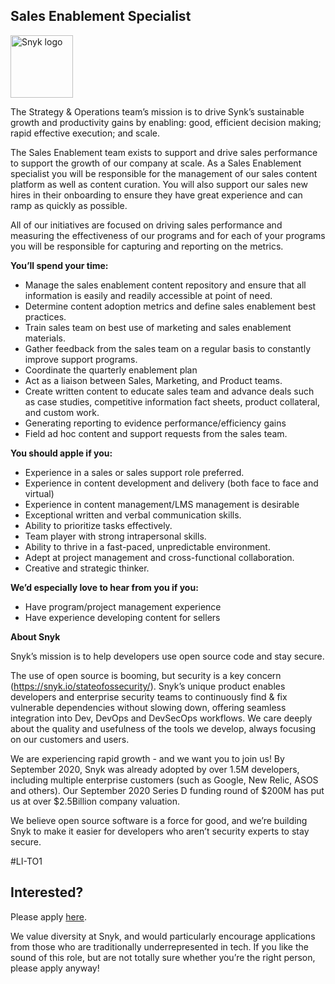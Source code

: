Sales Enablement Specialist
---

<img src="https://res.cloudinary.com/snyk/image/upload/v1537345894/press-kit/brand/logo-black.png" width="100" alt="Snyk logo" />

<p><span style="font-weight: 400;">The Strategy &amp; Operations team’s mission is to drive Synk’s sustainable growth and productivity gains by enabling: good, efficient decision making; rapid effective execution; and scale.</span></p>
<p><span style="font-weight: 400;">The Sales Enablement team exists to support and drive sales performance to support the growth of our company at scale. As a Sales Enablement specialist you will be responsible for the management of our sales content platform as well as content curation. You will also support our sales new hires in their onboarding to ensure they have great experience and can ramp as quickly as possible. </span></p>
<p><span style="font-weight: 400;">All of our initiatives are focused on driving sales performance and measuring the effectiveness of our programs and for each of your programs you will be responsible for capturing and reporting on the metrics.&nbsp;</span></p>
<p><strong>You’ll spend your time:</strong></p>
<ul>
<li style="font-weight: 400;"><span style="font-weight: 400;">Manage the sales enablement content repository and ensure that all information is easily and readily accessible at point of need.</span></li>
<li style="font-weight: 400;"><span style="font-weight: 400;">Determine content adoption metrics and define sales enablement best practices.</span></li>
<li style="font-weight: 400;"><span style="font-weight: 400;">Train sales team on best use of marketing and sales enablement materials.</span></li>
<li style="font-weight: 400;"><span style="font-weight: 400;">Gather feedback from the sales team on a regular basis to constantly improve support programs.</span></li>
<li style="font-weight: 400;"><span style="font-weight: 400;">Coordinate the quarterly enablement plan&nbsp;</span></li>
<li style="font-weight: 400;"><span style="font-weight: 400;">Act as a liaison between Sales, Marketing, and Product teams.</span></li>
<li style="font-weight: 400;"><span style="font-weight: 400;">Create written content to educate sales team and advance deals such as case studies, competitive information fact sheets, product collateral, and custom work.</span></li>
<li style="font-weight: 400;"><span style="font-weight: 400;">Generating reporting to evidence performance/efficiency gains</span></li>
<li style="font-weight: 400;"><span style="font-weight: 400;">Field ad hoc content and support requests from the sales team.</span></li>
</ul>
<p><strong>You should apple if you:&nbsp;</strong></p>
<ul>
<li style="font-weight: 400;"><span style="font-weight: 400;">Experience in a sales or sales support role preferred.</span></li>
<li style="font-weight: 400;"><span style="font-weight: 400;">Experience in content development and delivery (both face to face and virtual)</span></li>
<li style="font-weight: 400;"><span style="font-weight: 400;">Experience in content management/LMS management is desirable</span></li>
<li style="font-weight: 400;"><span style="font-weight: 400;">Exceptional written and verbal communication skills.</span></li>
<li style="font-weight: 400;"><span style="font-weight: 400;">Ability to prioritize tasks effectively.</span></li>
<li style="font-weight: 400;"><span style="font-weight: 400;">Team player with strong intrapersonal skills.</span></li>
<li style="font-weight: 400;"><span style="font-weight: 400;">Ability to thrive in a fast-paced, unpredictable environment.&nbsp;</span></li>
<li style="font-weight: 400;"><span style="font-weight: 400;">Adept at project management and cross-functional collaboration.</span></li>
<li style="font-weight: 400;"><span style="font-weight: 400;">Creative and strategic thinker.</span></li>
</ul>
<p><strong>We’d especially love to hear from you if you:</strong></p>
<ul>
<li style="font-weight: 400;"><span style="font-weight: 400;">Have program/project management experience</span></li>
<li style="font-weight: 400;"><span style="font-weight: 400;">Have experience developing content for sellers&nbsp; &nbsp;</span></li>
</ul>
<p><strong>About Snyk</strong></p>
<p>Snyk’s mission is to help developers use open source code and stay secure.</p>
<p>The use of open source is booming, but security is a key concern (<a href="https://snyk.io/stateofossecurity/">https://snyk.io/stateofossecurity/</a>). Snyk’s unique product enables developers and enterprise security teams to continuously find &amp; fix vulnerable dependencies without slowing down, offering seamless integration into Dev, DevOps and DevSecOps workflows. We care deeply about the quality and usefulness of the tools we develop, always focusing on our customers and users.</p>
<p>We are experiencing rapid growth - and we want you to join us! By September 2020, Snyk was already adopted by over 1.5M developers, including multiple enterprise customers (such as Google, New Relic, ASOS and others). Our September 2020 Series D funding round of $200M has put us at over $2.5Billion company valuation.</p>
<p>We believe open source software is a force for good, and we’re building Snyk to make it easier for developers who aren’t security experts to stay secure.</p>
<p>#LI-TO1</p>

Interested?
---

Please apply [here](https://boards.greenhouse.io/snyk/jobs/4908444002#app).

We value diversity at Snyk, and would particularly encourage applications from those who are traditionally underrepresented in tech.
If you like the sound of this role, but are not totally sure whether you’re the right person, please apply anyway!
